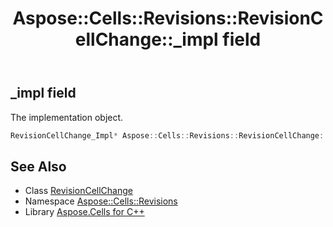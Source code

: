 ﻿---
title: Aspose::Cells::Revisions::RevisionCellChange::_impl field
linktitle: _impl
second_title: Aspose.Cells for C++ API Reference
description: 'Aspose::Cells::Revisions::RevisionCellChange::_impl field. The implementation object in C++.'
type: docs
weight: 1800
url: /cpp/aspose.cells.revisions/revisioncellchange/_impl/
---
## _impl field


The implementation object.

```cpp
RevisionCellChange_Impl* Aspose::Cells::Revisions::RevisionCellChange::_impl
```

## See Also

* Class [RevisionCellChange](../)
* Namespace [Aspose::Cells::Revisions](../../)
* Library [Aspose.Cells for C++](../../../)
